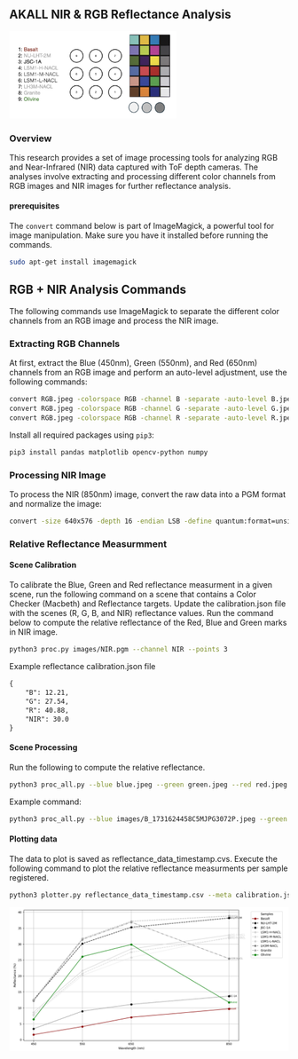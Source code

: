 ## AKALL NIR & RGB Reflectance Analysis

<img src="doc/RGB_NIR_EXP.png" alt="NIR RGB Reflectance Experiment" width="60%">

### Overview
This research provides a set of image processing tools for analyzing RGB and Near-Infrared (NIR) data captured with ToF depth cameras. The analyses involve extracting and processing different color channels from RGB images and NIR images for further reflectance analysis.

#### prerequisites
The `convert` command below is part of ImageMagick, a powerful tool for image manipulation. Make sure you have it installed before running the commands.
```bash
sudo apt-get install imagemagick
```

## RGB + NIR Analysis Commands
The following commands use ImageMagick to separate the different color channels from an RGB image and process the NIR image.

### Extracting RGB Channels
At first, extract the Blue (450nm), Green (550nm), and Red (650nm) channels from an RGB image and perform an auto-level adjustment, use the following commands:

```bash
convert RGB.jpeg -colorspace RGB -channel B -separate -auto-level B.jpeg
convert RGB.jpeg -colorspace RGB -channel G -separate -auto-level G.jpeg
convert RGB.jpeg -colorspace RGB -channel R -separate -auto-level R.jpeg
```

Install all required packages using `pip3`:

```bash
pip3 install pandas matplotlib opencv-python numpy
```


### Processing NIR Image
To process the NIR (850nm) image, convert the raw data into a PGM format and normalize the image:

```bash
convert -size 640x576 -depth 16 -endian LSB -define quantum:format=unsigned -define quantum:separate -depth 16 gray:NIR.raw -normalize NIR.pgm
```

### Relative Reflectance Measurmment 
#### Scene Calibration
To calibrate the Blue, Green and Red reflectance measurment in a given scene, run the following command on a scene that contains a Color Checker (Macbeth) and Reflectance targets. Update the calibration.json file with the scenes (R, G, B, and NIR) reflectance values. Run the command below to compute the relative reflectance of the Red, Blue and Green marks in NIR image.

```bash
python3 proc.py images/NIR.pgm --channel NIR --points 3
```

Example reflectance calibration.json file
```
{
    "B": 12.21,
    "G": 27.54,
    "R": 40.88,
    "NIR": 30.0
}

```
#### Scene Processing
Run the following to compute the relative reflectance.
```bash
python3 proc_all.py --blue blue.jpeg --green green.jpeg --red red.jpeg --nir nir.pgm --points 9 --calibration calibration.json
```

Example command:
```bash
python3 proc_all.py --blue images/B_1731624458C5MJPG3072P.jpeg --green images/G_1731624458C5MJPG3072P.jpeg --red images/R_1731624458C5MJPG3072P.jpeg --nir images/1731624411IR5640NFOV_UNBINNED.pgm --points 9 --calibration calibration.json
```

#### Plotting data
The data to plot is saved as reflectance_data_timestamp.cvs. Execute the following command to plot the relative reflectance measurments per sample registered.
```bash
python3 plotter.py reflectance_data_timestamp.csv --meta calibration.json
```

![Relative Reflectance Plots](doc/Figure_1.png)